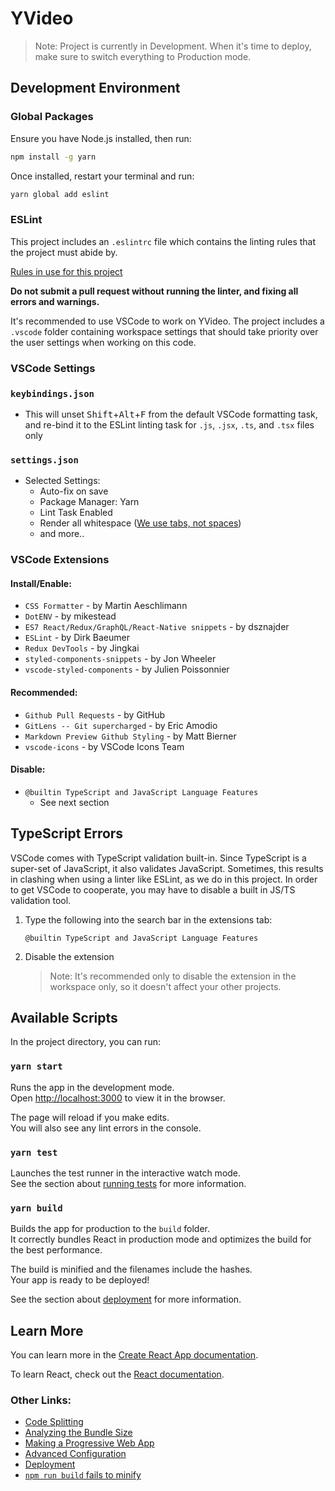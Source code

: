 # YVideo

> Note: Project is currently in Development. When it's time to deploy, make sure to switch everything to Production mode.

## Development Environment

### Global Packages

Ensure you have Node.js installed, then run:

```sh
npm install -g yarn
```

Once installed, restart your terminal and run:

```sh
yarn global add eslint
```

### ESLint

This project includes an `.eslintrc` file which contains the linting rules that the project must abide by.

[Rules in use for this project](ESlint-Rules.md)

**Do not submit a pull request without running the linter, and fixing all errors and warnings.**

It's recommended to use VSCode to work on YVideo. The project includes a `.vscode` folder containing workspace settings that should take priority over the user settings when working on this code.

### VSCode Settings

### `keybindings.json`
- This will unset <kbd>Shift</kbd>+<kbd>Alt</kbd>+<kbd>F</kbd> from the default VSCode formatting task, and re-bind it to the ESLint linting task for `.js`, `.jsx`, `.ts`, and `.tsx` files only

### `settings.json`
- Selected Settings:
    - Auto-fix on save
    - Package Manager: Yarn
    - Lint Task Enabled
    - Render all whitespace ([We use tabs, not spaces](https://pics.me.me/tabs-spaces-may-6-2016-37939459.png))
    - and more..

### VSCode Extensions

#### Install/Enable:
- `CSS Formatter` - by Martin Aeschlimann
- `DotENV` - by mikestead
- `ES7 React/Redux/GraphQL/React-Native snippets` - by dsznajder
- `ESLint` - by Dirk Baeumer
- `Redux DevTools` - by Jingkai
- `styled-components-snippets` - by Jon Wheeler
- `vscode-styled-components` - by Julien Poissonnier

#### Recommended:
- `Github Pull Requests` - by GitHub
- `GitLens -- Git supercharged` - by Eric Amodio
- `Markdown Preview Github Styling` - by Matt Bierner
- `vscode-icons` - by VSCode Icons Team

#### Disable:
- `@builtin TypeScript and JavaScript Language Features`
    - See next section

## TypeScript Errors

VSCode comes with TypeScript validation built-in. Since TypeScript is a super-set of JavaScript, it also validates JavaScript. Sometimes, this results in clashing when using a linter like ESLint, as we do in this project. In order to get VSCode to cooperate, you may have to disable a built in JS/TS validation tool.

1. Type the following into the search bar in the extensions tab:

    `@builtin TypeScript and JavaScript Language Features`

2. Disable the extension

    > Note: It's recommended only to disable the extension in the workspace only, so it doesn't affect your other projects.

## Available Scripts

In the project directory, you can run:

### `yarn start`

Runs the app in the development mode.<br>
Open [http://localhost:3000](http://localhost:3000) to view it in the browser.

The page will reload if you make edits.<br>
You will also see any lint errors in the console.

### `yarn test`

Launches the test runner in the interactive watch mode.<br>
See the section about [running tests](https://facebook.github.io/create-react-app/docs/running-tests) for more information.

### `yarn build`

Builds the app for production to the `build` folder.<br>
It correctly bundles React in production mode and optimizes the build for the best performance.

The build is minified and the filenames include the hashes.<br>
Your app is ready to be deployed!

See the section about [deployment](https://facebook.github.io/create-react-app/docs/deployment) for more information.

## Learn More

You can learn more in the [Create React App documentation](https://facebook.github.io/create-react-app/docs/getting-started).

To learn React, check out the [React documentation](https://reactjs.org/).

### Other Links:
- [Code Splitting](https://facebook.github.io/create-react-app/docs/code-splitting)
- [Analyzing the Bundle Size](https://facebook.github.io/create-react-app/docs/analyzing-the-bundle-size)
- [Making a Progressive Web App](https://facebook.github.io/create-react-app/docs/making-a-progressive-web-app)
- [Advanced Configuration](https://facebook.github.io/create-react-app/docs/advanced-configuration)
- [Deployment](https://facebook.github.io/create-react-app/docs/deployment)
- [`npm run build` fails to minify](https://facebook.github.io/create-react-app/docs/troubleshooting#npm-run-build-fails-to-minify)

<!--
caption-aider
track-editor
-->
